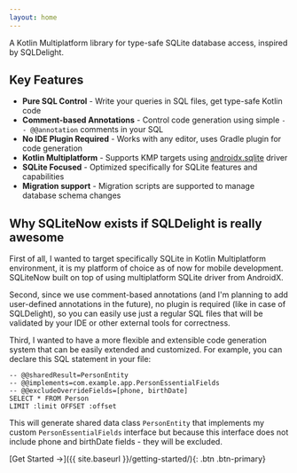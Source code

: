 ```yaml
---
layout: home
---
```


A Kotlin Multiplatform library for type-safe SQLite database access, inspired by SQLDelight.

## Key Features

- **Pure SQL Control** - Write your queries in SQL files, get type-safe Kotlin code
- **Comment-based Annotations** - Control code generation using simple `-- @@annotation` comments in your SQL
- **No IDE Plugin Required** - Works with any editor, uses Gradle plugin for code generation
- **Kotlin Multiplatform** - Supports KMP targets using [androidx.sqlite](https://developer.android.com/kotlin/multiplatform/sqlite) driver
- **SQLite Focused** - Optimized specifically for SQLite features and capabilities
- **Migration support** - Migration scripts are supported to manage database schema changes

## Why SQLiteNow exists if SQLDelight is really awesome

First of all, I wanted to target specifically SQLite in Kotlin Multiplatform environment, it is my platform
of choice as of now for mobile development. SQLiteNow built on top of using multiplatform SQLite driver from AndroidX.

Second, since we use comment-based annotations (and I'm planning to add user-defined annotations in the future),
no plugin is required (like in case of SQLDelight), so you can easily use just a regular SQL files
that will be validated by your IDE or other external tools for correctness.

Third, I wanted to have a more flexible and extensible code generation system that can be easily extended
and customized. For example, you can declare this SQL statement in your file:

```sqlite
-- @@sharedResult=PersonEntity
-- @@implements=com.example.app.PersonEssentialFields
-- @@excludeOverrideFields=[phone, birthDate]
SELECT * FROM Person
LIMIT :limit OFFSET :offset
```

This will generate shared data class `PersonEntity` that implements my custom `PersonEssentialFields` interface
but because this interface does not include phone and birthDate fields - they will be excluded.

[Get Started →]({{ site.baseurl }}/getting-started/){: .btn .btn-primary}
